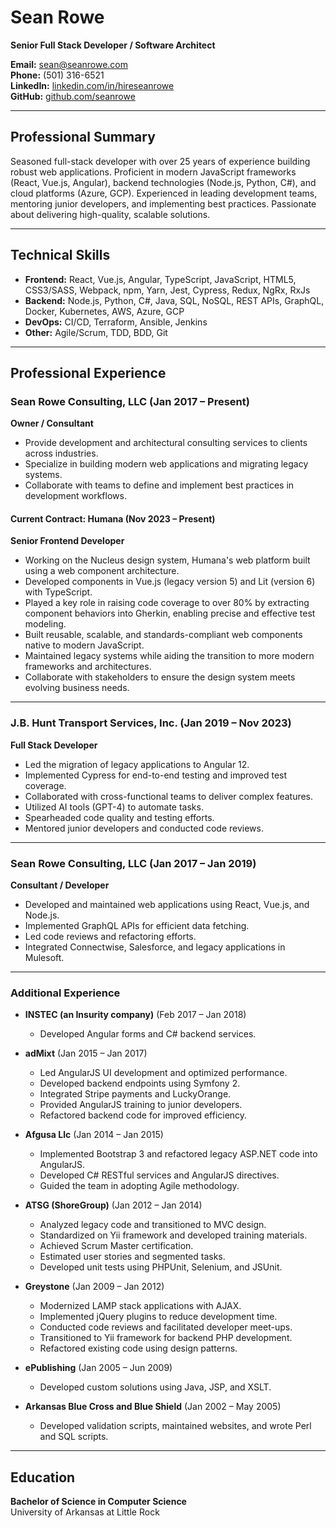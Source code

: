# Sean Rowe  

**Senior Full Stack Developer / Software Architect**  

**Email:** sean@seanrowe.com  
**Phone:** (501) 316-6521  
**LinkedIn:** [linkedin.com/in/hireseanrowe](https://linkedin.com/in/hireseanrowe)  
**GitHub:** [github.com/seanrowe](https://github.com/seanrowe)  

---

## Professional Summary  

Seasoned full-stack developer with over 25 years of experience building robust web applications. Proficient in modern JavaScript frameworks (React, Vue.js, Angular), backend technologies (Node.js, Python, C#), and cloud platforms (Azure, GCP). Experienced in leading development teams, mentoring junior developers, and implementing best practices. Passionate about delivering high-quality, scalable solutions.

---

## Technical Skills  

- **Frontend:** React, Vue.js, Angular, TypeScript, JavaScript, HTML5, CSS3/SASS, Webpack, npm, Yarn, Jest, Cypress, Redux, NgRx, RxJs  
- **Backend:** Node.js, Python, C#, Java, SQL, NoSQL, REST APIs, GraphQL, Docker, Kubernetes, AWS, Azure, GCP  
- **DevOps:** CI/CD, Terraform, Ansible, Jenkins  
- **Other:** Agile/Scrum, TDD, BDD, Git  

---

## Professional Experience  

### **Sean Rowe Consulting, LLC** (Jan 2017 – Present)  
**Owner / Consultant**  
- Provide development and architectural consulting services to clients across industries.  
- Specialize in building modern web applications and migrating legacy systems.  
- Collaborate with teams to define and implement best practices in development workflows.  

#### Current Contract: **Humana** (Nov 2023 – Present)  
**Senior Frontend Developer**  
- Working on the Nucleus design system, Humana's web platform built using a web component architecture.  
- Developed components in Vue.js (legacy version 5) and Lit (version 6) with TypeScript.  
- Played a key role in raising code coverage to over 80% by extracting component behaviors into Gherkin, enabling precise and effective test modeling.  
- Built reusable, scalable, and standards-compliant web components native to modern JavaScript.  
- Maintained legacy systems while aiding the transition to more modern frameworks and architectures.  
- Collaborate with stakeholders to ensure the design system meets evolving business needs.  

---

### **J.B. Hunt Transport Services, Inc.** (Jan 2019 – Nov 2023)  
**Full Stack Developer**  
- Led the migration of legacy applications to Angular 12.  
- Implemented Cypress for end-to-end testing and improved test coverage.  
- Collaborated with cross-functional teams to deliver complex features.  
- Utilized AI tools (GPT-4) to automate tasks.  
- Spearheaded code quality and testing efforts.  
- Mentored junior developers and conducted code reviews.  

---

### **Sean Rowe Consulting, LLC** (Jan 2017 – Jan 2019)  
**Consultant / Developer**  
- Developed and maintained web applications using React, Vue.js, and Node.js.  
- Implemented GraphQL APIs for efficient data fetching.  
- Led code reviews and refactoring efforts.  
- Integrated Connectwise, Salesforce, and legacy applications in Mulesoft.  

---

### Additional Experience  

- **INSTEC (an Insurity company)** (Feb 2017 – Jan 2018)  
  - Developed Angular forms and C# backend services.  

- **adMixt** (Jan 2015 – Jan 2017)  
  - Led AngularJS UI development and optimized performance.  
  - Developed backend endpoints using Symfony 2.  
  - Integrated Stripe payments and LuckyOrange.  
  - Provided AngularJS training to junior developers.  
  - Refactored backend code for improved efficiency.  

- **Afgusa Llc** (Jan 2014 – Jan 2015)  
  - Implemented Bootstrap 3 and refactored legacy ASP.NET code into AngularJS.  
  - Developed C# RESTful services and AngularJS directives.  
  - Guided the team in adopting Agile methodology.  

- **ATSG (ShoreGroup)** (Jan 2012 – Jan 2014)  
  - Analyzed legacy code and transitioned to MVC design.  
  - Standardized on Yii framework and developed training materials.  
  - Achieved Scrum Master certification.  
  - Estimated user stories and segmented tasks.  
  - Developed unit tests using PHPUnit, Selenium, and JSUnit.  

- **Greystone** (Jan 2009 – Jan 2012)  
  - Modernized LAMP stack applications with AJAX.  
  - Implemented jQuery plugins to reduce development time.  
  - Conducted code reviews and facilitated developer meet-ups.  
  - Transitioned to Yii framework for backend PHP development.  
  - Refactored existing code using design patterns.  

- **ePublishing** (Jan 2005 – Jun 2009)  
  - Developed custom solutions using Java, JSP, and XSLT.  

- **Arkansas Blue Cross and Blue Shield** (Jan 2002 – May 2005)  
  - Developed validation scripts, maintained websites, and wrote Perl and SQL scripts.  

---

## Education  

**Bachelor of Science in Computer Science**  
University of Arkansas at Little Rock  
